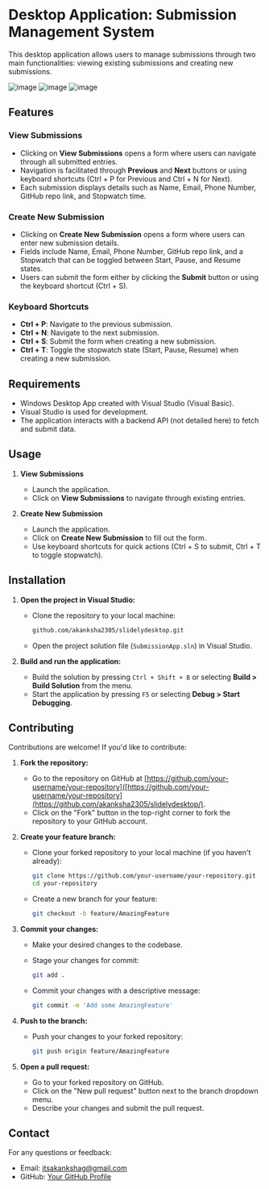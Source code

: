 # Desktop Application: Submission Management System

This desktop application allows users to manage submissions through two main functionalities: viewing existing submissions and creating new submissions.

![image](https://github.com/akanksha2305/slidelydesktop/assets/64099160/c7e90cde-044f-4192-b418-a9813a58bc21)
![image](https://github.com/akanksha2305/slidelydesktop/assets/64099160/58d7cff3-cbcd-4c1c-bb56-dc57ebcb7a80)
![image](https://github.com/akanksha2305/slidelydesktop/assets/64099160/f3b8e32e-aec1-4982-8680-f9b2620e89c1)


## Features

### View Submissions

- Clicking on **View Submissions** opens a form where users can navigate through all submitted entries.
- Navigation is facilitated through **Previous** and **Next** buttons or using keyboard shortcuts (Ctrl + P for Previous and Ctrl + N for Next).
- Each submission displays details such as Name, Email, Phone Number, GitHub repo link, and Stopwatch time.

### Create New Submission

- Clicking on **Create New Submission** opens a form where users can enter new submission details.
- Fields include Name, Email, Phone Number, GitHub repo link, and a Stopwatch that can be toggled between Start, Pause, and Resume states.
- Users can submit the form either by clicking the **Submit** button or using the keyboard shortcut (Ctrl + S).

### Keyboard Shortcuts

- **Ctrl + P**: Navigate to the previous submission.
- **Ctrl + N**: Navigate to the next submission.
- **Ctrl + S**: Submit the form when creating a new submission.
- **Ctrl + T**: Toggle the stopwatch state (Start, Pause, Resume) when creating a new submission.

## Requirements

- Windows Desktop App created with Visual Studio (Visual Basic).
- Visual Studio is used for development.
- The application interacts with a backend API (not detailed here) to fetch and submit data.

## Usage

1. **View Submissions**
   - Launch the application.
   - Click on **View Submissions** to navigate through existing entries.

2. **Create New Submission**
   - Launch the application.
   - Click on **Create New Submission** to fill out the form.
   - Use keyboard shortcuts for quick actions (Ctrl + S to submit, Ctrl + T to toggle stopwatch).

## Installation

1. **Open the project in Visual Studio:**
   - Clone the repository to your local machine:

     ```bash
     github.com/akanksha2305/slidelydesktop.git
     ```

   - Open the project solution file (`SubmissionApp.sln`) in Visual Studio.

2. **Build and run the application:**
   - Build the solution by pressing `Ctrl + Shift + B` or selecting **Build > Build Solution** from the menu.
   - Start the application by pressing `F5` or selecting **Debug > Start Debugging**.

## Contributing

Contributions are welcome! If you'd like to contribute:

1. **Fork the repository:**
   - Go to the repository on GitHub at [https://github.com/your-username/your-repository]([https://github.com/your-username/your-repository](https://github.com/akanksha2305/slidelydesktop/).
   - Click on the "Fork" button in the top-right corner to fork the repository to your GitHub account.

2. **Create your feature branch:**
   - Clone your forked repository to your local machine (if you haven't already):
   
     ```bash
     git clone https://github.com/your-username/your-repository.git
     cd your-repository
     ```

   - Create a new branch for your feature:

     ```bash
     git checkout -b feature/AmazingFeature
     ```

3. **Commit your changes:**
   - Make your desired changes to the codebase.
   - Stage your changes for commit:

     ```bash
     git add .
     ```

   - Commit your changes with a descriptive message:

     ```bash
     git commit -m 'Add some AmazingFeature'
     ```

4. **Push to the branch:**
   - Push your changes to your forked repository:

     ```bash
     git push origin feature/AmazingFeature
     ```

5. **Open a pull request:**
   - Go to your forked repository on GitHub.
   - Click on the "New pull request" button next to the branch dropdown menu.
   - Describe your changes and submit the pull request.


## Contact

For any questions or feedback:
- Email: itsakankshag@gmail.com
- GitHub: [Your GitHub Profile](https://github.com/akanksha2305)

